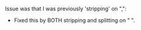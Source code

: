Issue was that I was previously 'stripping' on ",":
​
- Fixed this by BOTH stripping and splitting on " ".